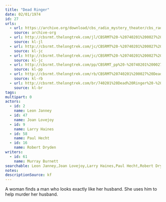```yaml
---
title: "Dead Ringer"
date: 02/01/1974
id: 27
urls: 
  - url: https://archive.org/download/cbs_radio_mystery_theater/cbs_radio_mystery_theater-0001-0050.zip/cbs_radio_mystery_theater-0001-0050%2Fcbsrmt_0027_dead_ringer.mp3
    source: archive-org
  - url: http://cbsrmt.thelongtrek.com/jl/CBSRMT%20-%20740201%200027%20Dead%20Ringer_jl.mp3
    source: kl-jl
  - url: http://cbsrmt.thelongtrek.com/jc/CBSRMT%20-%20740201%200027%20Dead%20Ringer%20vbr%20kb%20vol_jc.mp3
    source: kl-jc
  - url: http://cbsrmt.thelongtrek.com/jc/CBSRMT%20-%20740201%200027%20Dead%20Ringer%20vbr%20oz_jc.mp3
    source: kl-jc
  - url: http://cbsrmt.thelongtrek.com/pp/CBSRMT_pp%20-%20740201%200027%20Dead%20Ringer.mp3
    source: kl-pp
  - url: http://cbsrmt.thelongtrek.com/rb/CBSRMT%20740201%200027%20Dead%20Ringer_rb%20wor%20problems.mp3
    source: kl-rb
  - url: http://cbsrmt.thelongtrek.com/br/740201%20Dead%20Ringer%20-%20WOR.mp3
    source: kl-br
tags: 
multipart: 0
actors:  
  - id: 2
    name: Leon Janney  
  - id: 47
    name: Joan Lovejoy  
  - id: 9
    name: Larry Haines  
  - id: 58
    name: Paul Hecht  
  - id: 16
    name: Robert Dryden
writers:  
  - id: 61
    name: Murray Burnett
searchable: Leon Janney,Joan Lovejoy,Larry Haines,Paul Hecht,Robert Dryden Murray Burnett
notes: 
descriptionSource: kf
---
```

A woman finds a man who looks exactly like her husband. She uses him to help murder her husband.